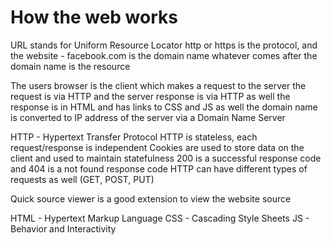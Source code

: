 # How the web works

URL stands for Uniform Resource Locator
http or https is the protocol, and the website - facebook.com is the domain name
whatever comes after the domain name is the resource

The users browser is the client which makes a request to the server
the request is via HTTP and the server response is via HTTP as well 
the response is in HTML and has links to CSS and JS as well
the domain name is converted to IP address of the server via a Domain Name Server

HTTP - Hypertext Transfer Protocol
HTTP is stateless, each request/response is independent
Cookies are used to store data on the client and used to maintain statefulness 
200 is a successful response code and 404 is a not found response code
HTTP can have different types of requests as well  (GET, POST, PUT)

Quick source viewer is a good extension to view the website source

HTML - Hypertext Markup Language
CSS - Cascading Style Sheets
JS - Behavior and Interactivity



